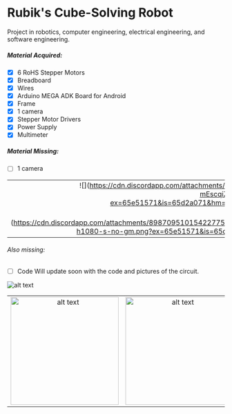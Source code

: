 # Rubik's Cube-Solving Robot
Project in robotics, computer engineering, electrical engineering, and software engineering. 

##### Material Acquired:
- [x] 6 RoHS Stepper Motors
- [x] Breadboard
- [x] Wires
- [x] Arduino MEGA ADK Board for Android
- [x] Frame
- [x] 1 camera
- [x] Stepper Motor Drivers
- [x] Power Supply
- [x] Multimeter

##### Material Missing:
- [ ] 1 camera

|              |   |
:-------------------------:|:-------------------------:
![](https://cdn.discordapp.com/attachments/898709510154227752/1208932836594294794/ABLVV87EESyl0sxsDpB7MbKJyNj83VOB-mEscqiZw_djOzsOIAxjdei3wLr64Aw1080-h1080-s-no-gm.png?ex=65e51571&is=65d2a071&hm=15763d9fd2710ed2928e0084ac5adb8fa79d0a6483d3624d0752c474b701c728&  | width=100)  |  ![](https://cdn.discordapp.com/attachments/898709510154227752/1208932837009526794/ABLVV86G1xHSKcH79R1En5mSo8sxVc2tJzmv-NCko1peNruWr7IRdoJEMpysagw1080-h1081-s-no-gm.png?ex=65e51571&is=65d2a071&hm=8769bb2603e279eaeb235207fb7c626e6c282a730c4516f6c23d46c9e649cffb& | width=100)
![](https://cdn.discordapp.com/attachments/898709510154227752/1208932837387149342/ABLVV850MTfjDkEWbj02ylf1Q6yc0BerGXbKIFBPvEeLk3vbucxa_mjm9Sh8Cww1080-h1080-s-no-gm.png?ex=65e51571&is=65d2a071&hm=780420c56ebfa678750aadcb64be063fd381716997ad5dc0fac87ffa79102da7& | width=100)  |  ![](https://cdn.discordapp.com/attachments/898709510154227752/1208932837751791626/PS-MI-475W.png?ex=65e51571&is=65d2a071&hm=d3e0ae5703abd86d764a3a30d8da45243d718684134f3deae2835f1ee465539e& | width=100)

###### Also missing:
- [ ] Code
Will update soon with the code and pictures of the circuit.
 <img src="url" alt="alt text" width="whatever" height="whatever">

 |              |   |
:-------------------------:|:-------------------------:
 <img src="https://cdn.discordapp.com/attachments/898709510154227752/1208932837387149342/ABLVV850MTfjDkEWbj02ylf1Q6yc0BerGXbKIFBPvEeLk3vbucxa_mjm9Sh8Cww1080-h1080-s-no-gm.png?ex=65e51571&is=65d2a071&hm=780420c56ebfa678750aadcb64be063fd381716997ad5dc0fac87ffa79102da7&" alt="alt text" width="250" height="250"> | <img src="https://cdn.discordapp.com/attachments/898709510154227752/1208932836594294794/ABLVV87EESyl0sxsDpB7MbKJyNj83VOB-mEscqiZw_djOzsOIAxjdei3wLr64Aw1080-h1080-s-no-gm.png?ex=65e51571&is=65d2a071&hm=15763d9fd2710ed2928e0084ac5adb8fa79d0a6483d3624d0752c474b701c728&" alt="alt text" width="250" height="250">| |
